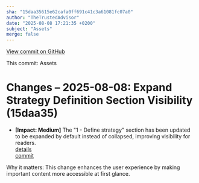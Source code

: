 ```yaml
---
sha: "15daa35615e62cafa0ff691c41c3a61081fc07a0"
author: "TheTrustedAdvisor"
date: "2025-08-08 17:21:35 +0200"
subject: "Assets"
merge: false
---
```


[View commit on GitHub](https://github.com/TheTrustedAdvisor/FabricAdoptionFramework/commit/15daa35615e62cafa0ff691c41c3a61081fc07a0)

This commit: Assets

# Changes – 2025-08-08: Expand Strategy Definition Section Visibility (15daa35)

- **[Impact: Medium]** The "1 - Define strategy" section has been updated to be expanded by default instead of collapsed, improving visibility for readers.  
   [details](/docs/about/changes/2025-08-08-assets)  
   [commit](https://github.com/TheTrustedAdvisor/FabricAdoptionFramework/commit/15daa35615e62cafa0ff691c41c3a61081fc07a0)  

Why it matters: This change enhances the user experience by making important content more accessible at first glance.
